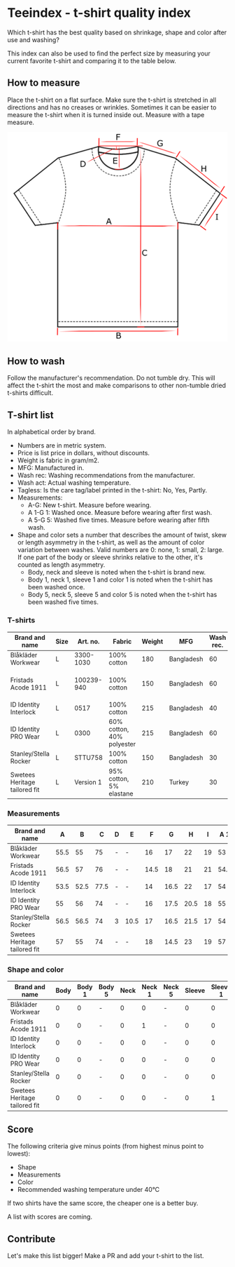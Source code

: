 # Teeindex - t-shirt quality index

Which t-shirt has the best quality based on shrinkage, shape and color after use and washing?

This index can also be used to find the perfect size by measuring your current favorite t-shirt and comparing it to the table below.

## How to measure

Place the t-shirt on a flat surface.
Make sure the t-shirt is stretched in all directions and has no creases or wrinkles.
Sometimes it can be easier to measure the t-shirt when it is turned inside out.
Measure with a tape measure.

![T-shirt](./tshirt.png)

## How to wash

Follow the manufacturer's recommendation.
Do not tumble dry. This will affect the t-shirt the most and make comparisons to other non-tumble dried t-shirts difficult.

## T-shirt list

In alphabetical order by brand.

- Numbers are in metric system.
- Price is list price in dollars, without discounts.
- Weight is fabric in gram/m2.
- MFG: Manufactured in.
- Wash rec: Washing recommendations from the manufacturer.
- Wash act: Actual washing temperature.
- Tagless: Is the care tag/label printed in the t-shirt: No, Yes, Partly.
- Measurements:
  - A-G: New t-shirt. Measure before wearing.
  - A 1-G 1: Washed once. Measure before wearing after first wash.
  - A 5-G 5: Washed five times. Measure before wearing after fifth wash.
- Shape and color sets a number that describes the amount of twist, skew or length asymmetry in the t-shirt, as well as the amount of color variation between washes. Valid numbers are 0: none, 1: small, 2: large. If one part of the body or sleeve shrinks relative to the other, it's counted as length asymmetry.
  - Body, neck and sleeve is noted when the t-shirt is brand new.
  - Body 1, neck 1, sleeve 1 and color 1 is noted when the t-shirt has been washed once.
  - Body 5, neck 5, sleeve 5 and color 5 is noted when the t-shirt has been washed five times.

### T-shirts

| Brand and name                | Size | Art. no.   | Fabric                    | Weight | MFG        | Wash rec. | Wash act. | Price | Color | Tagless | Notes             |
| ----------------------------- | ---- | ---------- | ------------------------- | ------ | ---------- | --------- | --------- | ----- | ----- | ------- | ----------------- |
| Blåkläder Workwear            | L    | 3300-1030  | 100% cotton               | 180    | Bangladesh | 60        | 40        | $17   | Black | No      | -                 |
| Fristads Acode 1911           | L    | 100239-940 | 100% cotton               | 150    | Bangladesh | 60        | 40        | $15   | Black | No      | No seams in body. |
| ID Identity Interlock         | L    | 0517       | 100% cotton               | 215    | Bangladesh | 40        | 40        | $21   | Black | No      | -                 |
| ID Identity PRO Wear          | L    | 0300       | 60% cotton, 40% polyester | 215    | Bangladesh | 60        | 40        | $19   | Black | No      | -                 |
| Stanley/Stella Rocker         | L    | STTU758    | 100% cotton               | 150    | Bangladesh | 30        | 40        | $8    | Black | No      | -                 |
| Swetees Heritage tailored fit | L    | Version 1  | 95% cotton, 5% elastane   | 210    | Turkey     | 30        | 40        | $29   | Black | Yes     | -                 |

### Measurements

| Brand and name                | A    | B    | C    | D   | E    | F    | G    | H    | I   | A 1  | B 1  | C 1  | D 1 | E 1  | F 1  | G 1  | H 1  | I 1  | A 5 | B 5 | C 5 | D 5 | E 5 | F 5 | G 5 | H 5 | I 5 | Notes |
| ----------------------------- | ---- | ---- | ---- | --- | ---- | ---- | ---- | ---- | --- | ---- | ---- | ---- | --- | ---- | ---- | ---- | ---- | ---- | --- | --- | --- | --- | --- | --- | --- | --- | --- | ----- |
| Blåkläder Workwear            | 55.5 | 55   | 75   | -   | -    | 16   | 17   | 22   | 19  | 53   | 52.5 | 74   | -   | -    | 14.5 | 17.5 | 21   | 18   | -   | -   | -   | -   | -   | -   | -   | -   | -   | -     |
| Fristads Acode 1911           | 56.5 | 57   | 76   | -   | -    | 14.5 | 18   | 21   | 21  | 54.5 | 56   | 76   | -   | -    | 17   | 17.5 | 20.5 | 19.5 | -   | -   | -   | -   | -   | -   | -   | -   | -   | -     |
| ID Identity Interlock         | 53.5 | 52.5 | 77.5 | -   | -    | 14   | 16.5 | 22   | 17  | 54   | 51   | 76.5 | -   | -    | 13.5 | 15   | 21   | 16.5 | -   | -   | -   | -   | -   | -   | -   | -   | -   | -     |
| ID Identity PRO Wear          | 55   | 56   | 74   | -   | -    | 16   | 17.5 | 20.5 | 18  | 55   | 54.5 | 76   | 2   | 9    | 17   | 18   | 20   | 18   | -   | -   | -   | -   | -   | -   | -   | -   | -   | -     |
| Stanley/Stella Rocker         | 56.5 | 56.5 | 74   | 3   | 10.5 | 17   | 16.5 | 21.5 | 17  | 54   | 56   | 72.5 | 3   | 10.5 | 17   | 15.5 | 21   | 17   | -   | -   | -   | -   | -   | -   | -   | -   | -   | -     |
| Swetees Heritage tailored fit | 57   | 55   | 74   | -   | -    | 18   | 14.5 | 23   | 19  | 57   | 56   | 73   | -   | -    | 17.5 | 14.5 | 22   | 18.5 | -   | -   | -   | -   | -   | -   | -   | -   | -   | -     |

### Shape and color

| Brand and name                | Body | Body 1 | Body 5 | Neck | Neck 1 | Neck 5 | Sleeve | Sleeve 1 | Sleeve 5 | Color 1 | Color 5 | Notes |
| ----------------------------- | ---- | ------ | ------ | ---- | ------ | ------ | ------ | -------- | -------- | ------- | ------- | ----- |
| Blåkläder Workwear            | 0    | 0      | -      | 0    | 0      | -      | 0      | 0        | -        | 0       | -       | -     |
| Fristads Acode 1911           | 0    | 0      | -      | 0    | 1      | -      | 0      | 0        | -        | 0       | -       | -     |
| ID Identity Interlock         | 0    | 0      | -      | 0    | 0      | -      | 0      | 0        | -        | 0       | -       | -     |
| ID Identity PRO Wear          | 0    | 0      | -      | 0    | 0      | -      | 0      | 0        | -        | 0       | -       | -     |
| Stanley/Stella Rocker         | 0    | 0      | -      | 0    | 0      | -      | 0      | 0        | -        | 0       | -       | -     |
| Swetees Heritage tailored fit | 0    | 0      | -      | 0    | 0      | -      | 0      | 1        | -        | 0       | -       | -     |

## Score

The following criteria give minus points (from highest minus point to lowest):

- Shape
- Measurements
- Color
- Recommended washing temperature under 40°C

If two shirts have the same score, the cheaper one is a better buy.

A list with scores are coming.

## Contribute

Let's make this list bigger! Make a PR and add your t-shirt to the list.
